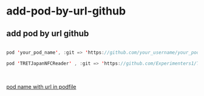 # add-pod-by-url-github
## add pod by url github

```swift

pod 'your_pod_name', :git => 'https://github.com/your_username/your_pod_name.git'

pod 'TRETJapanNFCReader' , :git => 'https://github.com/Experimenters1/TRETJapanNFCReader'
```

<br>

[pod name with url in podfile](https://stackoverflow.com/questions/48743070/pod-name-with-url-in-podfile) <br><br>
